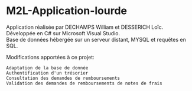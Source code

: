 # M2L-Application-lourde

Application réalisée par DECHAMPS William et DESSERICH Loïc.<br>
Développée en C# sur Microsoft Visual Studio.<br>
Base de données hébergée sur un serveur distant, MYSQL et requêtes en SQL.<br>

Modifications apportées à ce projet:

    Adaptation de la base de donnée
    Authentification d'un trésorier
    Consultation des demandes de remboursements
    Validation des demandes de remboursements de notes de frais
